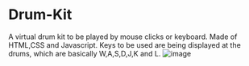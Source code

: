 # Drum-Kit
A virtual drum kit to be played by mouse clicks or keyboard.
Made of HTML,CSS and Javascript. 
Keys to be used are being displayed at the drums, which are basically W,A,S,D,J,K and L.
![image](https://user-images.githubusercontent.com/59813745/122665376-744e0f00-d1c4-11eb-8d39-81425ba7433f.png)

